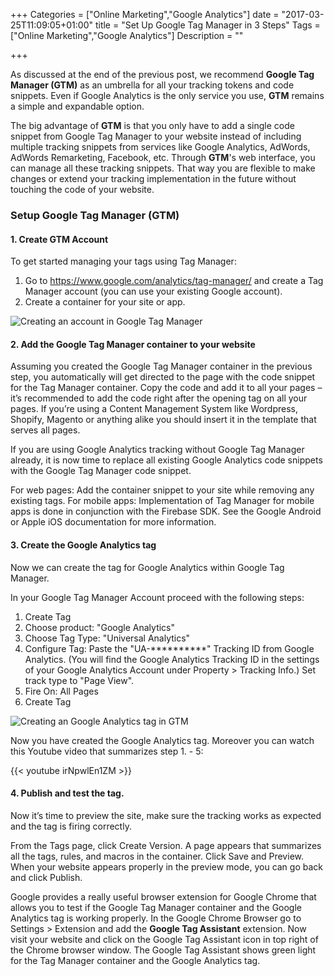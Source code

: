 +++
Categories = ["Online Marketing","Google Analytics"]
date = "2017-03-25T11:09:05+01:00"
title = "Set Up Google Tag Manager in 3 Steps"
Tags = ["Online Marketing","Google Analytics"]
Description = ""

+++

As discussed at the end of the previous post,
we recommend **Google Tag Manager (GTM)** as an umbrella for all your tracking
tokens and code snippets. Even if Google Analytics is the only service you use,
**GTM** remains a simple and expandable option.

The big advantage of **GTM** is that you only have to add a single code
snippet from Google Tag Manager to your website instead of including multiple
tracking snippets from services like Google Analytics, AdWords,
AdWords Remarketing, Facebook, etc. Through **GTM**'s web interface, you can
manage all these tracking snippets. That way you are flexible to make changes
or extend your tracking implementation in the future without touching the
code of your website.

### Setup Google Tag Manager (GTM)

#### 1. Create GTM Account

To get started managing your tags using Tag Manager:

1. Go to <https://www.google.com/analytics/tag-manager/> and create a Tag Manager account (you can use your existing Google account).
2. Create a container for your site or app.

![Creating an account in Google Tag Manager](/blog/images/gtm1_small.png)


#### 2. Add the Google Tag Manager container to your website

Assuming you created the Google Tag Manager container in the previous step, you automatically will get directed to the page with the code snippet for the Tag Manager container. Copy the code and add it to all your pages – it’s recommended to add the code right after the opening <body> tag on all your pages. If you’re using a Content Management System like Wordpress, Shopify, Magento or anything alike you should insert it in the template that serves all pages.

If you are using Google Analytics tracking without Google Tag Manager already, it is now time to replace all existing Google Analytics code snippets with the Google Tag Manager code snippet.

For web pages: Add the container snippet to your site while removing any existing tags.
For mobile apps: Implementation of Tag Manager for mobile apps is done in conjunction with the Firebase SDK. See the Google Android or Apple iOS documentation for more information.

#### 3. Create the Google Analytics tag

Now we can create the tag for Google Analytics within Google Tag Manager.

In your Google Tag Manager Account proceed with the following steps:

1. Create Tag
2. Choose product: "Google Analytics"
3. Choose Tag Type: "Universal Analytics"
3. Configure Tag: Paste the "UA-**********" Tracking ID from Google Analytics. (You will find the Google Analytics Tracking ID in the settings of your Google Analytics Account under Property > Tracking Info.) Set track type to "Page View".
4. Fire On: All Pages
5. Create Tag

![Creating an Google Analytics tag in GTM](/blog/images/gtm2_small.png)

Now you have created the Google Analytics tag. Moreover you can watch this Youtube video that summarizes step 1. - 5:

{{< youtube irNpwlEn1ZM >}}

#### 4. Publish and test the tag.

Now it’s time to preview the site, make sure the tracking works as expected and the tag is firing correctly.

From the Tags page, click Create Version. A page appears that summarizes all the tags, rules, and macros in the container. Click Save and Preview. When your website appears properly in the preview mode, you can go back and click Publish.

Google provides a really useful browser extension for Google Chrome that allows you to test if the Google Tag Manager container and the Google Analytics tag is working properly.
In the Google Chrome Browser go to Settings > Extension and add the **Google Tag Assistant** extension. Now visit your website and click on the Google Tag Assistant icon in top right of the Chrome browser window. The Google Tag Assistant shows green light for the Tag Manager container and the Google Analytics tag.
